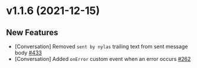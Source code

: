 # v1.1.6 (2021-12-15)

## New Features

- [Conversation] Removed `sent by nylas` trailing text from sent message body [#433](https://github.com/nylas/components/pull/433)
- [Conversation] Added `onError` custom event when an error occurs [#262](https://github.com/nylas/components/pull/262)
